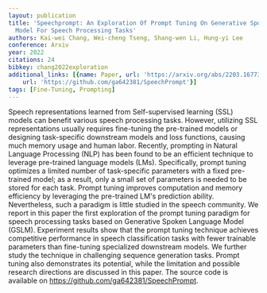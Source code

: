 ```yaml
---
layout: publication
title: 'Speechprompt: An Exploration Of Prompt Tuning On Generative Spoken Language
  Model For Speech Processing Tasks'
authors: Kai-wei Chang, Wei-cheng Tseng, Shang-wen Li, Hung-yi Lee
conference: Arxiv
year: 2022
citations: 24
bibkey: chang2022exploration
additional_links: [{name: Paper, url: 'https://arxiv.org/abs/2203.16773'}, {name: Code,
    url: 'https://github.com/ga642381/SpeechPrompt'}]
tags: [Fine-Tuning, Prompting]
---
```

Speech representations learned from Self-supervised learning (SSL) models can
benefit various speech processing tasks. However, utilizing SSL representations
usually requires fine-tuning the pre-trained models or designing task-specific
downstream models and loss functions, causing much memory usage and human
labor. Recently, prompting in Natural Language Processing (NLP) has been found
to be an efficient technique to leverage pre-trained language models (LMs).
Specifically, prompt tuning optimizes a limited number of task-specific
parameters with a fixed pre-trained model; as a result, only a small set of
parameters is needed to be stored for each task. Prompt tuning improves
computation and memory efficiency by leveraging the pre-trained LM's prediction
ability. Nevertheless, such a paradigm is little studied in the speech
community. We report in this paper the first exploration of the prompt tuning
paradigm for speech processing tasks based on Generative Spoken Language Model
(GSLM). Experiment results show that the prompt tuning technique achieves
competitive performance in speech classification tasks with fewer trainable
parameters than fine-tuning specialized downstream models. We further study the
technique in challenging sequence generation tasks. Prompt tuning also
demonstrates its potential, while the limitation and possible research
directions are discussed in this paper. The source code is available on
https://github.com/ga642381/SpeechPrompt.
